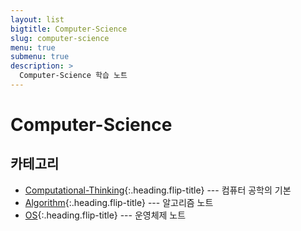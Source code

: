 ```yaml
---
layout: list
bigtitle: Computer-Science
slug: computer-science
menu: true
submenu: true
description: >
  Computer-Science 학습 노트
---
```


# Computer-Science

## 카테고리

* [Computational-Thinking]{:.heading.flip-title} --- 컴퓨터 공학의 기본
* [Algorithm]{:.heading.flip-title} --- 알고리즘 노트
* [OS]{:.heading.flip-title} --- 운영체제 노트

[Computational-Thinking]: /computational-thinking/
[Algorithm]: /algorithm/
[OS]: /os/






